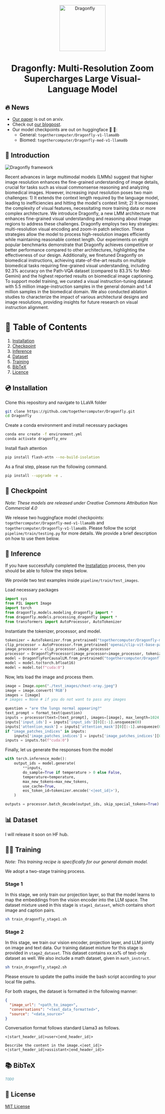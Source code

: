 <div align="center">
  <img src="assets/dragonfly_icon.png" alt="Dragonfly" style="width: 150px; display: block; margin-left: auto; margin-right: auto;" />
  <h1>Dragonfly: Multi-Resolution Zoom Supercharges Large Visual-Language Model</h1>
</div>

## 🔥 News
- [Our paper](todo) is out on arxiv.
- Check out [our blogpost](todo).
- Our model checkpoints are out on huggingface 🤗 🚀: 
    - General: `togethercomputer/Dragonfly-v1-llama8b` 
    - Biomed: `togethercomputer/Dragonfly-med-v1-llama8b`


## 📖 Introduction

![Dragonfly framework](assets/model_overview.png)

Recent advances in large multimodal models (LMMs) suggest that higher image resolution enhances the fine-grained understanding of image details, crucial for tasks such as visual commonsense reasoning and analyzing biomedical images. However, increasing input resolution poses two main challenges: 1) It extends the context length required by the language model, leading to inefficiencies and hitting the model's context limit; 2) It increases the complexity of visual features, necessitating more training data or more complex architecture. We introduce Dragonfly, a new LMM architecture that enhances fine-grained visual understanding and reasoning about image regions to address these challenges. Dragonfly employs two key strategies: multi-resolution visual encoding and zoom-in patch selection. These strategies allow the model to process high-resolution images efficiently while maintaining reasonable context length. Our experiments on eight popular benchmarks demonstrate that Dragonfly achieves competitive or better performance compared to other architectures, highlighting the effectiveness of our design. Additionally, we finetuned Dragonfly on biomedical instructions, achieving state-of-the-art results on multiple biomedical tasks requiring fine-grained visual understanding, including 92.3% accuracy on the Path-VQA dataset (compared to 83.3% for Med-Gemini) and the highest reported results on biomedical image captioning. To support model training, we curated a visual instruction-tuning dataset with 5.5 million image-instruction samples in the general domain and 1.4 million samples in the biomedical domain. We also conducted ablation studies to characterize the impact of various architectural designs and image resolutions, providing insights for future research on visual instruction alignment.


# 📖 Table of Contents
1. [Installation](#installation)
2. [Checkpoint](#checkpoint)
5. [Inference](#inference)
3. [Dataset](#dataset)
4. [Training](#training)
6. [BibTeX](#bibtex)
7. [Licence](#license)


<a name="installation"/>

## 💿 Installation

Clone this repository and navigate to LLaVA folder
```bash
git clone https://github.com/togethercomputer/Dragonfly.git
cd Dragonfly
```

Create a conda environment and install necessary packages
```bash
conda env create -f environment.yml
conda activate dragonfly_env
```

Install flash attention
```bash
pip install flash-attn --no-build-isolation
```

As a final step, please run the following command. 
```bash
pip install --upgrade -e .
```

<a name="checkpoint"/>

## 🏁 Checkpoint

*Note: These models are released under Creative Commons Attribution Non Commercial 4.0*

We release two huggingface model checkpoints: `togethercomputer/Dragonfly-med-v1-llama8b` and `togethercomputer/Dragonfly-v1-llama8b`. Please follow the script `pipeline/train/testing.py` for more details. We provide a brief description on how to use them below.

<a name="inference"/>

## 🧠 Inference

If you have successfully completed the [Installation](#installation) process, then you should be able to follow the steps below. 

We provide two test examples inside `pipeline/train/test_images`. 

Load necessary packages
```python
import sys
from PIL import Image
import torch
from dragonfly.models.modeling_dragonfly import *
from dragonfly.models.processing_dragonfly import *
from transformers import AutoProcessor, AutoTokenizer
```

Instantiate the tokenizer, processor, and model. 
```python
tokenizer = AutoTokenizer.from_pretrained("togethercomputer/Dragonfly-med-v1-llama8b")
clip_processor = AutoProcessor.from_pretrained('openai/clip-vit-base-patch32')
image_processor = clip_processor.image_processor
processor = DragonflyProcessor(image_processor=image_processor, tokenizer=tokenizer, image_encoding_style="llava-hd")
model = DragonflyForCausalLM.from_pretrained("togethercomputer/Dragonfly-med-v1-llama8b")
model = model.to(torch.bfloat16)
model = model.to(f"cuda:0")
```

Now, lets load the image and process them.
```python
image = Image.open("./test_images/chext-xray.jpeg")
image = image.convert('RGB')
images = [image]
# images = None # if you do not want to pass any images

question = "are the lungs normal appearing?"
text_prompt = format_text(question)
inputs = processor(text=[text_prompt], images=[image], max_length=1024, return_tensors="pt")
inputs['input_ids'] = inputs['input_ids'][0][:-1].unsqueeze(0)
inputs['attention_mask'] = inputs['attention_mask'][0][:-1].unsqueeze(0)
if "image_patches_indices" in inputs:
    inputs['image_patches_indices'] = inputs['image_patches_indices'][0][:-1].unsqueeze(0)
inputs = inputs.to(f"cuda:0")
```

Finally, let us generate the responses from the model
```python
with torch.inference_mode():
    output_ids = model.generate(
        **inputs,
        do_sample=True if temperature > 0 else False,
        temperature=temperature,
        max_new_tokens=max_new_tokens,
        use_cache=True,
        eos_token_id=tokenizer.encode('<|eot_id|>'),
    )

outputs = processor.batch_decode(output_ids, skip_special_tokens=True)
```

<a name="dataset"/>

## 📊 Dataset

I will release it soon on HF hub. 

<a name="training"/>

## 🏋️‍♂️ Training

*Note: This training recipe is specifically for our general domain model.*

We adopt a two-stage training process.

### Stage 1
In this stage, we only train our projection layer, so that the model learns to map the embeddings from the vision encoder into the LLM space. The dataset mixture used in this stage is `stage1_dataset`, which contains short image and caption pairs.

```bash
sh train_dragonfly_stage1.sh
```

### Stage 2
In this stage, we train our vision encoder, projection layer, and LLM jointly on image and text data. Our training dataset mixture for this stage is provided in `stage2_dataset`. This dataset contains xx.xx% of text-only dataset as well. We also include a math dataset, given in `math_instruct`. 

```bash
sh train_dragonfly_stage2.sh
```

Please ensure to update the paths inside the bash script according to your local file paths.

For both stages, the dataset is formatted in the following manner:

```json
{
  "image_url": "<path_to_image>",
  "conversations": "<text_data_formatted>",
  "source": "<data_source>"
}
```

Conversation format follows standard Llama3 as follows. 

```plaintext
<|start_header_id|>user<|end_header_id|>

Describe the content in the image.<|eot_id|><|start_header_id|>assistant<|end_header_id|>
```

<a name="bibtex"/>

## 📚 BibTeX

```bibtex
TODO
```
<a name="license"/>

## 🪪 License

[MIT License](LICENSE)

